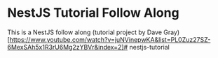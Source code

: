 # NestJS Tutorial Follow Along

This is a NestJS follow along (tutorial project by Dave Gray)[https://www.youtube.com/watch?v=juNVinepwKA&list=PL0Zuz27SZ-6MexSAh5x1R3rU6Mg2zYBVr&index=2]# nestjs-tutorial
